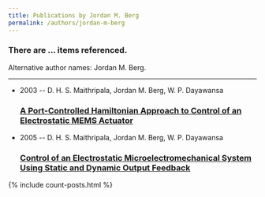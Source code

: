 ```yaml
---
title: Publications by Jordan M. Berg
permalink: /authors/jordan-m-berg
---
```


<h3 id="number-posts">There are ... items referenced.</h3>
<p id='info-authors'>Alternative author names: Jordan M. Berg.</p>
<hr />
<ul class="post-list">
<li><span class='post-meta'>2003 -- D. H. S. Maithripala, Jordan M. Berg, W. P. Dayawansa</span><h3><a class='post-link' href="{{ site.baseurl }}/a-port-controlled-hamiltonian-approach-to-control-of-an-electrostatic-mems-actuator">A Port-Controlled Hamiltonian Approach to Control of an Electrostatic MEMS Actuator</a></h3></li>
<li><span class='post-meta'>2005 -- D. H. S. Maithripala, Jordan M. Berg, W. P. Dayawansa</span><h3><a class='post-link' href="{{ site.baseurl }}/control-of-an-electrostatic-microelectromechanical-system-using-static-and-dynamic-output-feedback">Control of an Electrostatic Microelectromechanical System Using Static and Dynamic Output Feedback</a></h3></li>

</ul>
{% include count-posts.html %}
